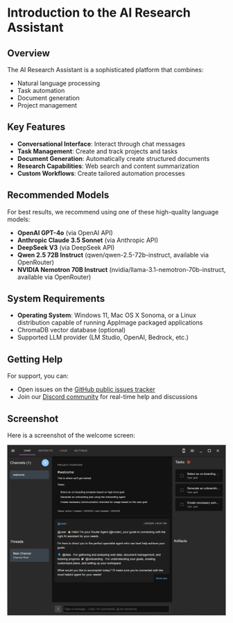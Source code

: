 # Introduction to the AI Research Assistant

## Overview
The AI Research Assistant is a sophisticated platform that combines:
- Natural language processing
- Task automation
- Document generation
- Project management

## Key Features
- **Conversational Interface**: Interact through chat messages
- **Task Management**: Create and track projects and tasks
- **Document Generation**: Automatically create structured documents
- **Research Capabilities**: Web search and content summarization
- **Custom Workflows**: Create tailored automation processes

## Recommended Models
For best results, we recommend using one of these high-quality language models:
- **OpenAI GPT-4o** (via OpenAI API)
- **Anthropic Claude 3.5 Sonnet** (via Anthropic API)
- **DeepSeek V3** (via DeepSeek API)
- **Qwen 2.5 72B Instruct** (qwen/qwen-2.5-72b-instruct, available via OpenRouter)
- **NVIDIA Nemotron 70B Instruct** (nvidia/llama-3.1-nemotron-70b-instruct, available via OpenRouter)

## System Requirements
- **Operating System**: Windows 11, Mac OS X Sonoma, or a Linux distribution capable of running AppImage packaged applications
- ChromaDB vector database (optional)
- Supported LLM provider (LM Studio, OpenAI, Bedrock, etc.)

## Getting Help
For support, you can:
- Open issues on the [GitHub public issues tracker](https://github.com/richardbowman/multimind-agent-platform/issues)
- Join our [Discord community](https://discord.gg/QssYuAkfkB) for real-time help and discussions

## Screenshot
Here is a screenshot of the welcome screen:

![Welcome Screen](./images/01-welcome.png)
